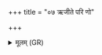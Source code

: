 +++
title = "०७ ऋजीते परि णो"

+++
<details><summary>मूलम् (GR)</summary>

ऋजीते परि णो नम-  
-अग्रेण परि णो नम ।  
अश्मानं तन्वं कृण्महे  
अद्या नः सोम मृडय ॥
</details>